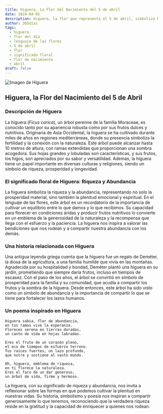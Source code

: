 ```yaml
---
title: Higuera, La Flor del Nacimiento del 5 de abril
date: 2024-04-05
description: Higuera, la flor que representa el 5 de abril, simboliza Riqueza y abundancia. Descubre su fascinante historia, significado en el lenguaje de las flores y una poesía que celebra su belleza.
author: 365días
tags:
  - higuera
  - flor del día
  - lenguaje de las flores
  - 5 de abril
  - flor
  - significado floral
  - flor de nacimiento
  - abril
draft: false
---
```


![Imagen de Higuera](https://cdn.pixabay.com/photo/2016/09/10/08/09/fig-tree-1658686_1280.jpg#center)


## Higuera, la Flor del Nacimiento del 5 de Abril

### Descripción de Higuera

La higuera (_Ficus carica_), un árbol perenne de la familia Moraceae, es conocido tanto por su apariencia robusta como por sus frutos dulces y nutritivos. Originaria de Asia Occidental, la higuera se ha cultivado durante miles de años en regiones mediterráneas, donde su presencia simboliza la fertilidad y la conexión con la naturaleza. Este árbol puede alcanzar hasta 10 metros de altura, con ramas extendidas que proporcionan una sombra acogedora. Sus hojas grandes y lobuladas son características, y sus frutos, los higos, son apreciados por su sabor y versatilidad. Además, la higuera tiene un papel importante en diversas culturas y religiones, siendo un símbolo de riqueza, prosperidad y longevidad.

### El significado floral de Higuera: Riqueza y Abundancia

La higuera simboliza la riqueza y la abundancia, representando no solo la prosperidad material, sino también la plenitud emocional y espiritual. En el lenguaje de las flores, este árbol es un recordatorio de la importancia de cultivar un equilibrio entre lo que damos y lo que recibimos. Su capacidad para florecer en condiciones áridas y producir frutos nutritivos lo convierte en un emblema de la generosidad de la naturaleza y la recompensa que llega con el esfuerzo y la paciencia. La higuera nos inspira a valorar las bendiciones que nos rodean y a compartir nuestra abundancia con los demás.

### Una historia relacionada con Higuera

Una antigua leyenda griega cuenta que la higuera fue un regalo de Deméter, la diosa de la agricultura, a una familia humilde que vivía en las montañas. Agradecida por su hospitalidad y bondad, Deméter plantó una higuera en su jardín, prometiendo que siempre daría frutos, incluso en tiempos de escasez. Con el paso de los años, el árbol se convirtió en símbolo de prosperidad para la familia y su comunidad, que acudía a compartir los frutos y la sombra de la higuera. Desde entonces, este árbol ha sido visto como un símbolo de abundancia y la importancia de compartir lo que se tiene para fortalecer los lazos humanos.

### Un poema inspirado en Higuera

```
Higuera sabia, flor de abundancia,  
en tus ramas vive la esperanza.  
Floreces serena en tierras doradas,  
un canto de vida en hojas labradas.  

Eres el fruto de un corazón pleno,  
el eco de tiempos de esfuerzo terreno.  
Tus raíces fuertes, un lazo profundo,  
que nutre y sostiene al vasto mundo.  

Oh, higuera, emblema de riqueza,  
en ti florece la naturaleza.  
Eres el faro de un dar generoso,  
un árbol de vida, firme y hermoso.  
```

La higuera, con su significado de riqueza y abundancia, nos invita a reflexionar sobre las formas en que podemos cultivar la plenitud en nuestras vidas. Su historia, simbolismo y poesía nos inspiran a compartir generosamente lo que tenemos, reconociendo que la verdadera riqueza reside en la gratitud y la capacidad de enriquecer a quienes nos rodean.